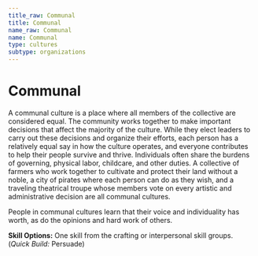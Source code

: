 ```yaml
---
title_raw: Communal
title: Communal
name_raw: Communal
name: Communal
type: cultures
subtype: organizations
---
```


# Communal

A communal culture is a place where all members of the collective are considered equal. The community works together to make important decisions that affect the majority of the culture. While they elect leaders to carry out these decisions and organize their efforts, each person has a relatively equal say in how the culture operates, and everyone contributes to help their people survive and thrive. Individuals often share the burdens of governing, physical labor, childcare, and other duties. A collective of farmers who work together to cultivate and protect their land without a noble, a city of pirates where each person can do as they wish, and a traveling theatrical troupe whose members vote on every artistic and administrative decision are all communal cultures.

People in communal cultures learn that their voice and individuality has worth, as do the opinions and hard work of others.

**Skill Options:** One skill from the crafting or interpersonal skill groups. (*Quick Build:* Persuade)
